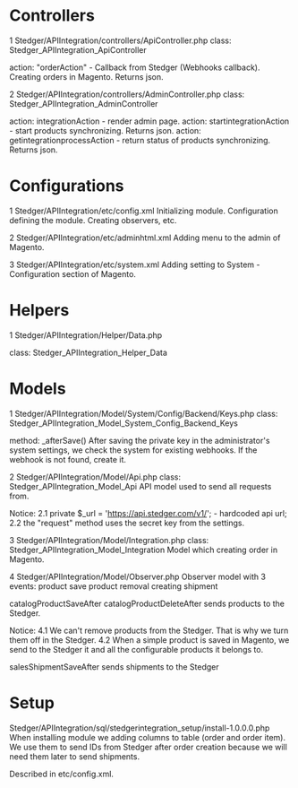 # Controllers

1 Stedger/APIIntegration/controllers/ApiController.php
class: Stedger_APIIntegration_ApiController

action: "orderAction" - Callback from Stedger (Webhooks callback). Creating orders in Magento.  Returns json.

2 Stedger/APIIntegration/controllers/AdminController.php
class: Stedger_APIIntegration_AdminController

action: integrationAction - render admin page.
action: startintegrationAction - start products synchronizing.  Returns json.
action: getintegrationprocessAction - return status of products synchronizing. Returns json.

# Configurations

1 Stedger/APIIntegration/etc/config.xml
Initializing module. Configuration defining the module. Creating observers, etc.

2 Stedger/APIIntegration/etc/adminhtml.xml
Adding menu to the admin of Magento.

3 Stedger/APIIntegration/etc/system.xml
Adding setting to System - Configuration section of Magento.

# Helpers

1 Stedger/APIIntegration/Helper/Data.php

class: Stedger_APIIntegration_Helper_Data

# Models

1 Stedger/APIIntegration/Model/System/Config/Backend/Keys.php
class: Stedger_APIIntegration_Model_System_Config_Backend_Keys

method: _afterSave()
After saving the private key in the administrator's system settings, we check the system for existing webhooks. If the webhook is not found, create it.

2 Stedger/APIIntegration/Model/Api.php
class: Stedger_APIIntegration_Model_Api
API model used to send all requests from.

Notice:
2.1 private $_url = 'https://api.stedger.com/v1/'; - hardcoded api url;
2.2 the "request" method uses the secret key from the settings.

3 Stedger/APIIntegration/Model/Integration.php
class: Stedger_APIIntegration_Model_Integration
Model which creating order in Magento.

4 Stedger/APIIntegration/Model/Observer.php
Observer model with 3 events:
	 	 product save
	 	 product removal
	 	 creating shipment

catalogProductSaveAfter
catalogProductDeleteAfter
sends products to the Stedger.

Notice: 
4.1 We can't remove products from the Stedger. That is why we turn them off in the Stedger.
4.2 When a simple product is saved in Magento, we send to the Stedger it and all the configurable products it belongs to.

salesShipmentSaveAfter
sends shipments to the Stedger
	 
# Setup

Stedger/APIIntegration/sql/stedgerintegration_setup/install-1.0.0.0.php
When installing module we adding columns to table (order
and order item). We use them to send IDs from Stedger after order creation because we will need
them later to send shipments. 

Described in etc/config.xml.
